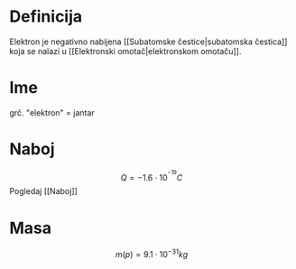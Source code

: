# Definicija
Elektron je negativno nabijena [[Subatomske čestice|subatomska čestica]] koja se nalazi u [[Elektronski omotač|elektronskom omotaču]].

# Ime
grč. "elektron" = jantar

# Naboj
$$Q=-1.6\cdot10^{^{-19}}C$$
Pogledaj [[Naboj]]

# Masa
$$m\left(p\right)=9.1\cdot10^{-31}kg$$
